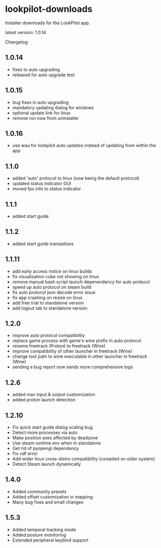 # lookpilot-downloads
Installer downloads for the LookPilot app.

latest version: 1.0.14

Changelog:
## 1.0.14
- fixes to auto upgrading
- released for auto upgrade test
## 1.0.15
- bug fixes in auto upgrading
- mandatory updating dialog for windows
- optional update link for linux
- remove run now from uninstaller
## 1.0.16
- use wau for lookpilot auto updates instead of updating from within the app
## 1.1.0
- added 'auto' protocol to linux (now being the default protocol)
- updated status indicator GUI
- moved fps info to status indicator
## 1.1.1
- added start guide
## 1.1.2
- added start guide translations
## 1.1.11
- add early access notice on linux builds
- fix visualization cube not showing on linux
- remove manual bash script launch depenendency for auto protocol 
- speed up auto protocol on steam build
- fix auto protocol json decode error issue
- fix app crashing on resize on linux
- add free trial to standalone version
- add logout tab to standalone version
## 1.2.0
- improve auto protocol compatibility
- replace game process with game's wine prefix in auto protocol
- rename freetrack (Proton) to freetrack (Wine)
- improve compatibility of other launcher in freetrack (Wine) 
- change tool path to wine executable in other launcher in freetrack (Wine)
- sending a bug report now sends more comprehensive logs
## 1.2.6
- added max input & output customization
- added proton launch detection
## 1.2.10
- Fix quick start guide dialog scaling bug
- Detect more processes via auto
- Make position axes affected by deadzone
- Use steam runtime env when in standalone
- Get rid of pyopengl dependency
- Fix vdf error
- Add wider linux cross-distro compatibility (compiled on older system)
- Detect Steam launch dynamically
## 1.4.0
- Added community presets
- Added offset customization in mapping
- Many bug fixes and small changes
## 1.5.3
- Added temporal tracking mode
- Added posture monitoring
- Extended peripheral keybind support